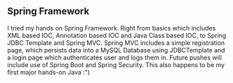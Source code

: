 ## Spring Framework

I tried my hands on Spring Framework. Right from basics which includes XML based IOC, Annotation based IOC and Java Class based IOC, to Spring JDBC Template and Spring MVC. Spring MVC includes a simple registration page, which persists data into a MySQL Database using JDBCTemplate and a login page which authenticates user and logs them in. Future pushes will include use of Spring Boot and Spring Security. This also happens to be my first major hands-on Java :")
